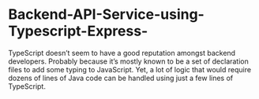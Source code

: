 # Backend-API-Service-using-Typescript-Express-
TypeScript doesn’t seem to have a good reputation amongst backend developers. Probably because it’s mostly known to be a set of declaration files to add some typing to JavaScript. Yet, a lot of logic that would require dozens of lines of Java code can be handled using just a few lines of TypeScript.

